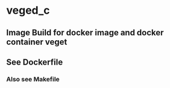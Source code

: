 # veged_c

## Image Build for docker image and docker container veget

## See Dockerfile

### Also see Makefile
